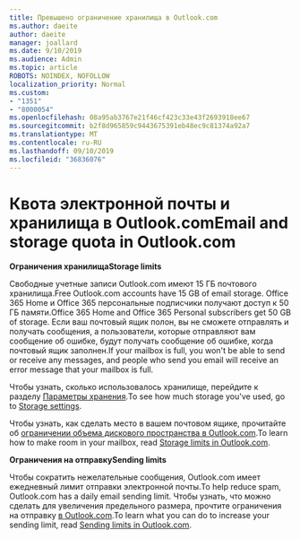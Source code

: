 ```yaml
---
title: Превышено ограничение хранилища в Outlook.com
ms.author: daeite
author: daeite
manager: joallard
ms.date: 9/10/2019
ms.audience: Admin
ms.topic: article
ROBOTS: NOINDEX, NOFOLLOW
localization_priority: Normal
ms.custom:
- "1351"
- "8000054"
ms.openlocfilehash: 08a95ab3767e21f46cf423c33e43f2693918ee67
ms.sourcegitcommit: b2f8d965859c9443675391eb48ec9c81374a92a7
ms.translationtype: MT
ms.contentlocale: ru-RU
ms.lasthandoff: 09/10/2019
ms.locfileid: "36836076"
---
```

# <a name="email-and-storage-quota-in-outlookcom"></a><span data-ttu-id="eb045-102">Квота электронной почты и хранилища в Outlook.com</span><span class="sxs-lookup"><span data-stu-id="eb045-102">Email and storage quota in Outlook.com</span></span>

<span data-ttu-id="eb045-103">**Ограничения хранилища**</span><span class="sxs-lookup"><span data-stu-id="eb045-103">**Storage limits**</span></span>

<span data-ttu-id="eb045-104">Свободные учетные записи Outlook.com имеют 15 ГБ почтового хранилища.</span><span class="sxs-lookup"><span data-stu-id="eb045-104">Free Outlook.com accounts have 15 GB of email storage.</span></span> <span data-ttu-id="eb045-105">Office 365 Home и Office 365 персональные подписчики получают доступ к 50 ГБ памяти.</span><span class="sxs-lookup"><span data-stu-id="eb045-105">Office 365 Home and Office 365 Personal subscribers get 50 GB of storage.</span></span> <span data-ttu-id="eb045-106">Если ваш почтовый ящик полон, вы не сможете отправлять и получать сообщения, а пользователи, которые отправляют вам сообщение об ошибке, будут получать сообщение об ошибке, когда почтовый ящик заполнен.</span><span class="sxs-lookup"><span data-stu-id="eb045-106">If your mailbox is full, you won't be able to send or receive any messages, and people who send you email will receive an error message that your mailbox is full.</span></span>

<span data-ttu-id="eb045-107">Чтобы узнать, сколько использовалось хранилище, перейдите к разделу [Параметры хранения](https://outlook.live.com/mail/options/general/storage).</span><span class="sxs-lookup"><span data-stu-id="eb045-107">To see how much storage you've used, go to [Storage settings](https://outlook.live.com/mail/options/general/storage).</span></span>

<span data-ttu-id="eb045-108">Чтобы узнать, как сделать место в вашем почтовом ящике, прочитайте об [ограничении объема дискового пространства в Outlook.com](https://support.office.com/article/7ac99134-69e5-4619-ac0b-2d313bba5e9e).</span><span class="sxs-lookup"><span data-stu-id="eb045-108">To learn how to make room in your mailbox, read [Storage limits in Outlook.com](https://support.office.com/article/7ac99134-69e5-4619-ac0b-2d313bba5e9e).</span></span>

<span data-ttu-id="eb045-109">**Ограничения на отправку**</span><span class="sxs-lookup"><span data-stu-id="eb045-109">**Sending limits**</span></span>

<span data-ttu-id="eb045-110">Чтобы сократить нежелательные сообщения, Outlook.com имеет ежедневный лимит отправки электронной почты.</span><span class="sxs-lookup"><span data-stu-id="eb045-110">To help reduce spam, Outlook.com has a daily email sending limit.</span></span> <span data-ttu-id="eb045-111">Чтобы узнать, что можно сделать для увеличения предельного размера, прочтите ограничения на отправку [в Outlook.com](https://support.office.com/article/279ee200-594c-40f0-9ec8-bb6af7735c2e).</span><span class="sxs-lookup"><span data-stu-id="eb045-111">To learn what you can do to increase your sending limit, read [Sending limits in Outlook.com](https://support.office.com/article/279ee200-594c-40f0-9ec8-bb6af7735c2e).</span></span>